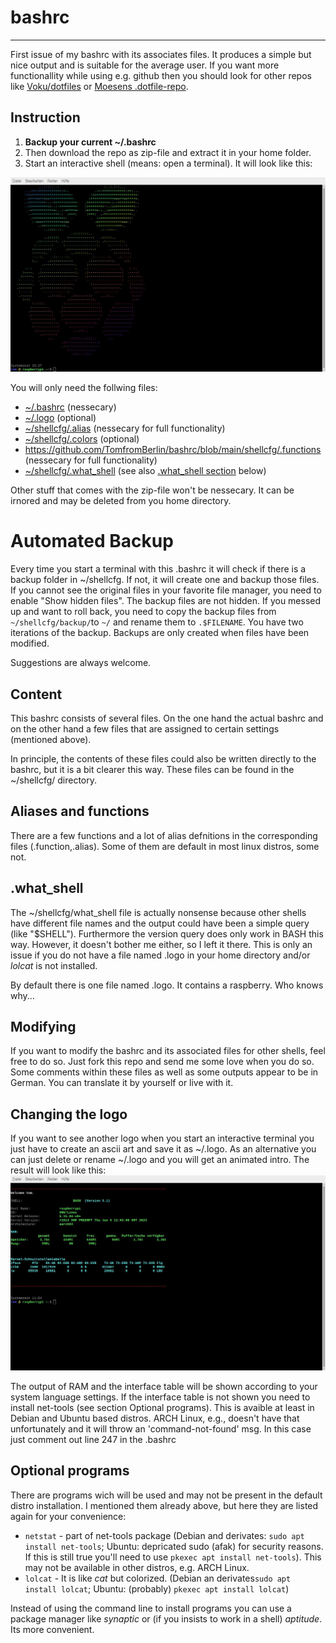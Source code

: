 # bashrc
--------------------------------------------------------------------------------------------------------------------------
First issue of my bashrc with its associates files. It produces a simple but nice output and is suitable for the average user. If you want more functionallity while using e.g. github then you should look for other repos like [Voku/dotfiles](https://github.com/voku/dotfiles) or [Moesens .dotfile-repo](https://github.com/Moesen/.dotfiles).

## Instruction
1. **Backup your current ~/.bashrc**
2. Then download the repo as zip-file and extract it in your home folder.
3. Start an interactive shell (means: open a terminal). It will look like this:

![terminal.jpg](https://github.com/TomfromBerlin/bashrc/blob/main/terminal_logo.jpg)

You will only need the follwing files:
+ [~/.bashrc](https://github.com/TomfromBerlin/bashrc/blob/main/.bashrc) (nessecary)
+ [~/.logo](https://github.com/TomfromBerlin/bashrc/blob/main/.logo) (optional)
+ [~/shellcfg/.alias](https://github.com/TomfromBerlin/bashrc/blob/main/shellcfg/.alias) (nessecary for full functionality)
+ [~/shellcfg/.colors](https://github.com/TomfromBerlin/bashrc/blob/main/shellcfg/.colors) (optional)
+ https://github.com/TomfromBerlin/bashrc/blob/main/shellcfg/.functions (nessecary for full functionality)
+ [~/shellcfg/.what_shell](https://github.com/TomfromBerlin/bashrc/blob/main/shellcfg/.what_shell) (see also [.what_shell section](https://github.com/TomfromBerlin/bashrc#what_shell) below)

Other stuff that comes with the zip-file won't be nessecary. It can be irnored and may be deleted from you home directory.

# Automated Backup
Every time you start a terminal with this .bashrc it will check if there is a backup folder in ~/shellcfg. If not, it will create one and backup those files. If you cannot see the original files in your favorite file manager, you need to enable "Show hidden files". The backup files are not hidden. If you messed up and want to roll back, you need to copy the backup files from `~/shellcfg/backup/`to `~/` and rename them to `.$FILENAME`. You have two iterations of the backup. Backups are only created when files have been modified.

Suggestions are always welcome.

## Content
This bashrc consists of several files. On the one hand the actual bashrc and on the other hand a few files that are assigned to certain settings (mentioned above).

In principle, the contents of these files could also be written directly to the bashrc, but it is a bit clearer this way. These files can be found in the ~/shellcfg/ directory.

## Aliases and functions
There are a few functions and a lot of alias defnitions in the corresponding files (.function,.alias). Some of them are default in most linux distros, some not.

## .what_shell
The ~/shellcfg/what_shell file is actually nonsense because other shells have different file names and the output could have been a simple query (like "$SHELL"). Furthermore the version query does only work in BASH this way. However, it doesn't bother me either, so I left it there. This is only an issue if you do not have a file named .logo in your home directory and/or *lolcat* is not installed.

By default there is one file named .logo. It contains a raspberry. Who knows why...

## Modifying
If you want to modify the bashrc and its associated files for other shells, feel free to do so. Just fork this repo and send me some love when you do so.
Some comments within these files as well as some outputs appear to be in German. You can translate it by yourself or live with it.

## Changing the logo
If you want to see another logo when you start an interactive terminal you just have to create an ascii art and save it as ~/.logo. As an alternative you can just delete or rename ~/.logo and you will get an animated intro. The result will look like this:
![terminal.jpg](https://github.com/TomfromBerlin/bashrc/blob/main/terminal_intro.jpg)

The output of RAM and the interface table will be shown according to your system language settings. If the interface table is not shown you need to install net-tools (see section Optional programs). This is avaible at least in Debian and Ubuntu based distros. ARCH Linux, e.g., doesn't have that unfortunately and it will throw an 'command-not-found' msg. In this case just comment out line 247 in the .bashrc

## Optional programs
There are programs wich will be used and may not be present in the default distro installation. I mentioned them already above, but here they are listed again for your convenience:
+ `netstat` - part of net-tools package (Debian and derivates: `sudo apt install net-tools`; Ubuntu: depricated sudo (afak) for security reasons. If this is still true you'll need to use `pkexec apt install net-tools`). This may not be available in other distros, e.g. ARCH Linux.
+ `lolcat` - It is like *cat* but colorized. (Debian an derivates`sudo apt install lolcat`; Ubuntu: (probably) `pkexec apt install lolcat`)

Instead of using the command line to install programs you can use a package manager like *synaptic* or (if you insists to work in a shell) *aptitude*. Its more convenient.
